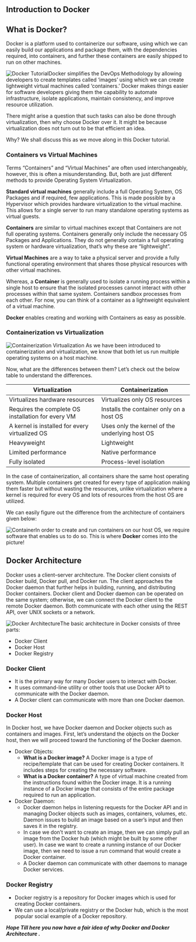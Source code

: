## Introduction to Docker

## What is Docker?

Docker is a platform used to containerize our software, using which we can easily build our applications and package them, with the dependencies required, into containers, and further these containers are easily shipped to run on other machines.

![Docker Tutorial](https://intellipaat.com/mediaFiles/2018/12/Docker-Tutorial.png)Docker simplifies the DevOps Methodology by allowing developers to create templates called ‘images’ using which we can create lightweight virtual machines called ‘containers.’ Docker makes things easier for software developers giving them the capability to automate infrastructure, isolate applications, maintain consistency, and improve resource utilization.

There might arise a question that such tasks can also be done through virtualization, then why choose Docker over it. It might be because virtualization does not turn out to be that efficient an idea.

Why? We shall discuss this as we move along in this Docker tutorial.

 

### Containers vs Virtual Machines

Terms “Containers” and “Virtual Machines” are often used interchangeably, however, this is often a misunderstanding. But, both are just different methods to provide Operating System Virtualization.

 

**Standard virtual machines** generally include a full Operating System, OS Packages and if required, few applications. This is made possible by a Hypervisor which provides hardware virtualization to the virtual machine. This allows for a single server to run many standalone operating systems as virtual guests.

 

**Containers** are similar to virtual machines except that Containers are not full operating systems. Containers generally only include the necessary OS Packages and Applications. They do not generally contain a full operating system or hardware virtualization, that’s why these are “lightweight”.

 

**Virtual Machines** are a way to take a physical server and provide a fully functional operating environment that shares those physical resources with other virtual machines.

 

Whereas, a **Container** is generally used to isolate a running process within a single host to ensure that the isolated processes cannot interact with other processes within that same system. Containers sandbox processes from each other. For now, you can think of a container as a lightweight equivalent of a virtual machine.

**Docker** enables creating and working with Containers as easy as possible.

### Containerization vs Virtualization

![Containerization Virtualization](https://intellipaat.com/mediaFiles/2018/12/Containerization-Virtualization.png)
As we have been introduced to containerization and virtualization, we know that both let us run multiple operating systems on a host machine.

Now, what are the differences between them? Let’s check out the below table to understand the differences.

| **Virtualization**                                 | **Containerization**                           |
| -------------------------------------------------- | ---------------------------------------------- |
| Virtualizes hardware resources                     | Virtualizes only OS resources                  |
| Requires the complete OS installation for every VM | Installs the container only on a host OS       |
| A kernel is installed for every virtualized OS     | Uses only the kernel of the underlying host OS |
| Heavyweight                                        | Lightweight                                    |
| Limited performance                                | Native performance                             |
| Fully isolated                                     | Process-level isolation                        |

In the case of containerization, all containers share the same host operating system. Multiple containers get created for every type of application making them faster but without wasting the resources, unlike virtualization where a kernel is required for every OS and lots of resources from the host OS are utilized.

We can easily figure out the difference from the architecture of containers given below:

![Container](https://intellipaat.com/mediaFiles/2018/12/Container.png)In order to create and run containers on our host OS, we require software that enables us to do so. This is where **Docker** comes into the picture!



## Docker Architecture

Docker uses a client–server architecture. The Docker client consists of Docker build, Docker pull, and Docker run. The client approaches the Docker daemon that further helps in building, running, and distributing Docker containers. Docker client and Docker daemon can be operated on the same system; otherwise, we can connect the Docker client to the remote Docker daemon. Both communicate with each other using the REST API, over UNIX sockets or a network.

![Docker Architecture](https://intellipaat.com/mediaFiles/2018/12/Docker-Architecture.png)The basic architecture in Docker consists of three parts:

- Docker Client
- Docker Host
- Docker Registry

### Docker Client

- It is the primary way for many Docker users to interact with Docker.
- It uses command-line utility or other tools that use Docker API to communicate with the Docker daemon.
- A Docker client can communicate with more than one Docker daemon.

### Docker Host

In Docker host, we have Docker daemon and Docker objects such as containers and images. First, let’s understand the objects on the Docker host, then we will proceed toward the functioning of the Docker daemon.

- Docker Objects:
  - **What is a Docker image?** A Docker image is a type of recipe/template that can be used for creating Docker containers. It includes steps for creating the necessary software.
  - **What is a Docker container?** A type of virtual machine created from the instructions found within the Docker image. It is a running instance of a Docker image that consists of the entire package required to run an application.
- Docker Daemon:
  - Docker daemon helps in listening requests for the Docker API and in managing Docker objects such as images, containers, volumes, etc. Daemon issues to build an image based on a user’s input and then saves it in the registry.
  - In case we don’t want to create an image, then we can simply pull an image from the Docker hub (which might be built by some other user). In case we want to create a running instance of our Docker image, then we need to issue a run command that would create a Docker container.
  - A Docker daemon can communicate with other daemons to manage Docker services.

### Docker Registry

- Docker registry is a repository for Docker images which is used for creating Docker containers.
- We can use a local/private registry or the Docker hub, which is the most popular social example of a Docker repository.



***Hope Till here you now have a fair idea of why Docker and Docker Architecture .***

